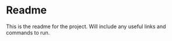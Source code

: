 # Readme #

This is the readme for the project. Will include any useful links and commands to run.

